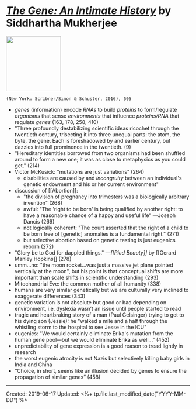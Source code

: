 # [*The Gene: An Intimate History*](https://www.simonandschuster.com/books/The-Gene/Siddhartha-Mukherjee/9781476733524) by Siddhartha Mukherjee


<img src="https://d28hgpri8am2if.cloudfront.net/book_images/onix/cvr9781476733524/the-gene-9781476733524_lg.jpg" width=150>

`(New York: Scribner/Simon & Schuster, 2016), 505`

- *genes* (information) encode *RNAs* to build *proteins* to form/regulate *organisms* that sense *environments* that influence *proteins/RNA* that regulate *genes* (163, 178, 258, 410)
- "Three profoundly destabilizing scientific ideas ricochet through the twentieth century, trisecting it into three unequal parts: the atom, the byte, the gene. Each is foreshadowed by and earlier century, but dazzles into full prominence in the twentieth. (9)
- "Hereditary identities borrowed from two organisms had been shuffled around to form a new one; it was as close to metaphysics as you could get." (214)
- Victor McKusick: "mutations are just variations" (264)
  - disabilities are caused by and *incongruity* between an individual's genetic endowment and his or her current environment"
- discussion of [[Abortion]]:
  - "the division of pregnancy into trimesters was a biologically arbitrary invention" (268)
  - awful: "The 'right to be born' is being qualified by another right: to have a reasonable chance of a happy and useful life" —Joseph Dancis (269)
  - not logically coherent: "The court asserted that the right of a child to be born free of [genetic] anomalies is a fundamental right." (271)
  - but selective abortion based on genetic testing is just eugenics reborn (272)
- "Glory be to God for dappled things." —*[[Pied Beauty]]* by [[Gerard Manley Hopkins]] (278)
- umm...no: "the moon rocket...was just a massive jet plane pointed vertically at the moon", but his point is that conceptual shifts are more important than scale shifts in scientific understanding (293)
- Mitochondrial Eve: the common mother of all humanity (338)
- humans are very similar genetically but we are culturally very inclined to exaggerate differences (343)
- genetic variation is not absolute but good or bad depending on environment, i.e. dyslexia wasn’t an issue until people started to read 
- tragic and heartbraking story of a man (Paul Gelsinger) trying to get to his dying son (Jessie): he "walked a mile and a half through the whistling storm to the hospital to see Jesse in the ICU"
- eugenics: "We would certainly eliminate Erika's mutation from the human gene pool—but we would eliminate Erika as well..." (452)
- unpredictability of gene expression is a good reason to tread lightly in research
- the worst eugenic atrocity is not Nazis but selectively killing baby girls in India and China
- “Choice, in short, seems like an illusion decided by genes to ensure the propagation of similar genes” (458)

---
Created: 2019-06-17
Updated: <%+ tp.file.last_modified_date("YYYY-MM-DD") %>

